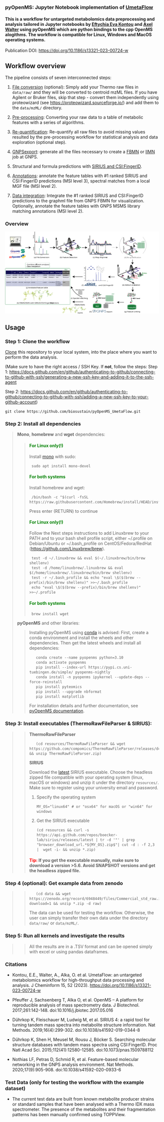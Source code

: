 ### pyOpenMS: Jupyter Notebook implementation of [UmetaFlow](https://github.com/biosustain/snakemake_UmetaFlow)

#### This is a workflow for untargeted metabolomics data preprocessing and analysis tailored in Jupyter notebooks by [Eftychia Eva Kontou](https://github.com/eeko-kon) and [Axel Walter](https://github.com/axelwalter) using pyOpenMS which are python bindings to the cpp OpenMS alogithms. The workflow is compatible for Linux, Windows and MacOS operating systems.
Publication DOI: https://doi.org/10.1186/s13321-023-00724-w

## Workflow overview

The pipeline consists of seven interconnected steps:

1) [File conversion](1_FileConversion.ipynb) (optional): Simply add your Thermo raw files in `data/raw/` and they will be converted to centroid mzML files. If you have Agilent or Bruker files, skip that step - convert them independently using proteowizard (see https://proteowizard.sourceforge.io/) and add them to the `data/mzML/` directory.

2) [Pre-processing](2_Preprocessing.ipynb): Converting your raw data to a table of metabolic features with a series of algorithms.

3) [Re-quantification](3_Requantification(optional).ipynb): Re-quantify all raw files to avoid missing values resulted by the pre-processing workflow for statistical analysis and data exploration (optional step).

4) [GNPSexport](4_GNPSExport.ipynb): generate all the files necessary to create a [FBMN](https://ccms-ucsd.github.io/GNPSDocumentation/featurebasedmolecularnetworking-with-openms/) or [IIMN](https://ccms-ucsd.github.io/GNPSDocumentation/fbmn-iin/#iimn-networks-with-collapsed-ion-identity-edges) job at GNPS.  

5) Structural and formula predictions with [SIRIUS and CSI:FingerID](5_SIRIUS_CSI.ipynb).

6) [Annotations](6_Annotation.ipynb): annotate the feature tables with #1 ranked SIRIUS and CSI:FingerID predictions (MSI level 3), spectral matches from a local MGF file (MSI level 2).

7) [Data integration](7_FBMN_data_integration.ipynb): Integrate the #1 ranked SIRIUS and CSI:FingerID predictions to the graphml file from GNPS FBMN for visualization. Optionally, annotate the feature tables with GNPS MSMS library matching annotations (MSI level 2).
### Overview
![dag](/images/UmetaFlow_graph.svg)
## Usage
### Step 1: Clone the workflow

[Clone](https://help.github.com/en/articles/cloning-a-repository) this repository to your local system, into the place where you want to perform the data analysis.

(Make sure to have the right access / SSH Key. If **not**, follow the steps:
Step 1: https://docs.github.com/en/github/authenticating-to-github/connecting-to-github-with-ssh/generating-a-new-ssh-key-and-adding-it-to-the-ssh-agent

Step 2: https://docs.github.com/en/github/authenticating-to-github/connecting-to-github-with-ssh/adding-a-new-ssh-key-to-your-github-account)


    git clone https://github.com/biosustain/pyOpenMS_UmetaFlow.git

### Step 2: Install all dependencies
> **Mono**, **homebrew** and **wget** dependencies:
>>#### <span style="color: green"> **For Linux only(!)** </span>
>>Install [mono](https://www.mono-project.com/download/stable/#download-lin) with sudo:
>>
>>      sudo apt install mono-devel
>>
>>#### <span style="color: green"> **For both systems** </span>
>>Install homebrew and wget:
>>
>>      /bin/bash -c "$(curl -fsSL https://raw.githubusercontent.com/Homebrew/install/HEAD/install.sh)"
>>Press enter (RETURN) to continue
>>
>>#### <span style="color: green"> **For Linux only(!)** </span>
>>Follow the Next steps instructions to add Linuxbrew to your PATH and to your bash shell profile script, either ~/.profile on Debian/Ubuntu or ~/.bash_profile on CentOS/Fedora/RedHat (https://github.com/Linuxbrew/brew).
>>
>>      test -d ~/.linuxbrew && eval $(~/.linuxbrew/bin/brew shellenv)
>>      test -d /home/linuxbrew/.linuxbrew && eval $(/home/linuxbrew/.linuxbrew/bin/brew shellenv)
>>      test -r ~/.bash_profile && echo "eval \$($(brew --prefix)/bin/brew shellenv)" >>~/.bash_profile
>>      echo "eval \$($(brew --prefix)/bin/brew shellenv)" >>~/.profile
>>#### <span style="color: green"> **For both systems** </span>
>>      brew install wget
> **pyOpenMS** and other libraries:
>>
>>Installing pyOpenMS using [conda](https://github.com/conda) is advised:
>>First, create a conda environment and install the wheels and other dependencies. Then get the latest wheels and install all dependencies:
>>
>>        conda create --name pyopenms python=3.10
>>        conda activate pyopenms
>>        pip install --index-url https://pypi.cs.uni-tuebingen.de/simple/ pyopenms-nightly
>>        conda install -n pyopenms ipykernel --update-deps --force-reinstall
>>        pip install pyteomics
>>        pip install --upgrade nbformat
>>        pip install matplotlib
>>
>>For installation details and further documentation, see [pyOpenMS documentation](https://pyopenms.readthedocs.io/en/latest/).
>>
### Step 3: Install executables (ThermoRawFileParser & SIRIUS):
>>**ThermoRawFileParser** 
>>
>>        (cd resources/ThermoRawFileParser && wget https://github.com/compomics/ThermoRawFileParser/releases/download/v1.3.4/ThermoRawFileParser.zip && unzip ThermoRawFileParser.zip)
>>
>>**SIRIUS**
>>
>>Download the [latest](https://github.com/boecker-lab/sirius/releases) SIRIUS executable. Choose the headless zipped file compatible with your operating system (linux, macOS or windows) and unzip it under the directory `resources/`.  Make sure to register using your university email and password. 
>>
>>1. Specify the operating system
>>
>>        MY_OS="linux64" # or "osx64" for macOS or "win64" for windows 
>>
>>2. Get the SIRIUS executable
>>
>>        (cd resources && curl -s https://api.github.com/repos/boecker-lab/sirius/releases/latest | tr -d '"' | grep "browser_download_url.*${MY_OS}.zip$"| cut -d : -f 2,3 |  wget -i- && unzip *.zip)
>>
>>#### <span style="color: red"> **Tip:** </span> If you get the executable manually, make sure to download a version >5.6. Avoid SNAPSHOT versions and get the headless zipped file.
>>
### Step 4 (optional): Get example data from zenodo 
>>
>>        (cd data && wget https://zenodo.org/record/6948449/files/Commercial_std_raw.zip?download=1 && unzip *.zip -d raw)
>>
>>The data can be used for testing the workflow. Otherwise, the user can simply transfer their own data under the directory `data/raw/` or `data/mzML/`.
>>
### Step 5: Run all kernels and investigate the results
>>
>>All the results are in a .TSV format and can be opened simply with excel or using pandas dataframes. 
>>
### Citations

- Kontou, E.E., Walter, A., Alka, O. et al. UmetaFlow: an untargeted metabolomics workflow for high-throughput data processing and analysis. J Cheminform 15, 52 (2023). https://doi.org/10.1186/s13321-023-00724-w

- Pfeuffer J, Sachsenberg T, Alka O, et al. OpenMS – A platform for reproducible analysis of mass spectrometry data. J Biotechnol. 2017;261:142-148. doi:10.1016/j.jbiotec.2017.05.016

- Dührkop K, Fleischauer M, Ludwig M, et al. SIRIUS 4: a rapid tool for turning tandem mass spectra into metabolite structure information. Nat Methods. 2019;16(4):299-302. doi:10.1038/s41592-019-0344-8

- Dührkop K, Shen H, Meusel M, Rousu J, Böcker S. Searching molecular structure databases with tandem mass spectra using CSI:FingerID. Proc Natl Acad Sci. 2015;112(41):12580-12585. doi:10.1073/pnas.1509788112

- Nothias LF, Petras D, Schmid R, et al. Feature-based molecular networking in the GNPS analysis environment. Nat Methods. 2020;17(9):905-908. doi:10.1038/s41592-020-0933-6

### Test Data (only for testing the workflow with the example dataset)
* The current test data are built from known metabolite producer strains or standard samples that have been analysed with a Thermo IDX mass spectrometer. The presence of the metabolites and their fragmentation patterns has been manually confirmed using TOPPView.
